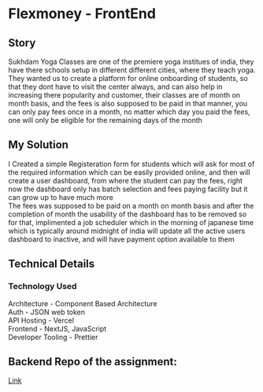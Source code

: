 # Flexmoney - FrontEnd

## Story

Sukhdam Yoga Classes are one of the premiere yoga institues of india, they have there schools setup in different different cities, where they teach yoga.
<br/>
They wanted us to create a platform for online onboarding of students, so that they dont have to visit the center always, and can also help in increasing there popularity and customer, their classes are of month on month basis, and the fees is also supposed to be paid in that manner, you can only pay fees once in a month, no matter which day you paid the fees, one will only be eligible for the remaining days of the month

## My Solution

I Created a simple Registeration form for students which will ask for most of the required information which can be easily provided online, and then will create a user dashboard, from where the student can pay the fees, right now the dashboard only has batch selection and fees paying facility but it can grow up to have much more
<br/>
The fees was supposed to be paid on a month on month basis and after the completion of month the usability of the dashboard has to be removed so for that, implimented a job scheduler which in the morning of japanese time which is typically around midnight of india will update all the active users dashboard to inactive, and will have payment option available to them
<br/>

## Technical Details

### Technology Used

Architecture - Component Based Architecture <br/>
Auth - JSON web token <br/>
API Hosting - Vercel <br/>
Frontend - NextJS, JavaScript <br/>
Developer Tooling - Prettier <br/>

## Backend Repo of the assignment:
[Link](https://github.com/ishanjain1502/flexmoney-backend-new/blob/main/README.md)
